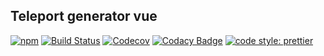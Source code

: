 ## Teleport generator vue

[![npm](https://img.shields.io/npm/v/@teleporthq/teleport-generator-vue.svg)](https://github.com/teleporthq/teleport-generator-vue)
[![Build Status](https://travis-ci.com/teleporthq/teleport-generator-vue.svg?branch=master)](https://travis-ci.com/teleporthq/teleport-generator-vue)
[![Codecov](https://img.shields.io/codecov/c/github/teleporthq/teleport-generator-vue.svg)](https://codecov.io/gh/teleporthq/teleport-generator-vue)
[![Codacy Badge](https://api.codacy.com/project/badge/Grade/87360164f3e4428fa8cf4226588f49d9)](https://www.codacy.com/app/Utwo/teleport-generator-vue?utm_source=github.com&amp;utm_medium=referral&amp;utm_content=teleporthq/teleport-generator-vue&amp;utm_campaign=Badge_Grade)
[![code style: prettier](https://img.shields.io/badge/code_style-prettier-ff69b4.svg)](https://github.com/prettier/prettier)